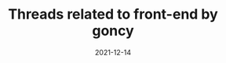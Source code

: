 ---
external: true
url: https://x.com/goncy/status/1470745884472270857?s=20
title: Threads related to front-end by goncy
description: Threads related to front-end by goncy
date: 2021-12-14
---
